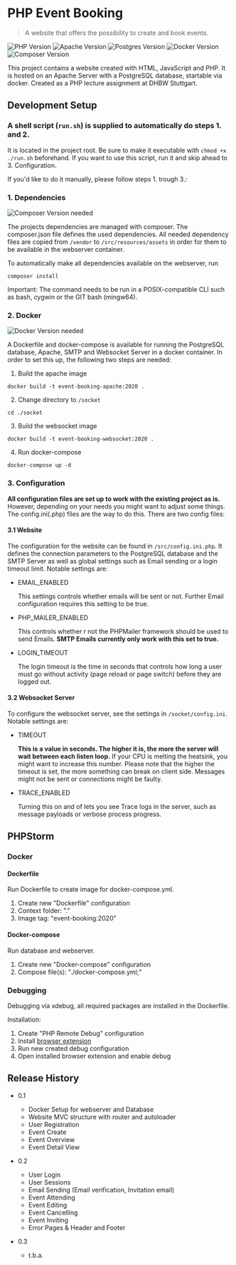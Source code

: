 # PHP Event Booking
> A website that offers the possibility to create and book events.

![PHP Version][php-image]
![Apache Version][apache-image]
![Postgres Version][postgres-image]
![Docker Version][docker-image]
![Composer Version][composer-image]

This project contains a website created with HTML, JavaScript and PHP. It is hosted on an Apache Server with a
PostgreSQL database, startable via docker. Created as a PHP lecture assignment at DHBW Stuttgart.

## Development Setup

### A shell script (`run.sh`) is supplied to automatically do steps 1. and 2.
It is located in the project root. Be sure to make it executable with `chmod +x ./run.sh` beforehand. If you want to use this script, run it and skip ahead to 3. Configuration.

If you'd like to do it manually, please follow steps 1. trough 3.:

### 1. Dependencies

![Composer Version][composer-image] needed

The projects dependencies are managed with composer. The composer.json file defines the used dependencies.
All needed dependency files are copied from `/vendor` to
`/src/resources/assets` in order for them to be available in the webserver container.

To automatically make all dependencies available on the webserver, run

```
composer install
```

Important: The command needs to be run in a POSIX-compatible CLI such as bash, cygwin or the GIT bash (mingw64).


### 2. Docker

![Docker Version][docker-image] needed

A Dockerfile and docker-compose is available for running the PostgreSQL database, Apache, SMTP and Websocket Server
in a docker container. In order to set this up, the following two steps are needed:
1. Build the apache image
```
docker build -t event-booking-apache:2020 .
```

2. Change directory to `/socket`
```
cd ./socket
```

3. Build the websocket image
```
docker build -t event-booking-websocket:2020 .
```

4. Run docker-compose
```
docker-compose up -d
```

### 3. Configuration

**All configuration files are set up to work with the existing project as is.** However, depending on your needs you
might want to adjust some things. The config.ini(.php) files are the way to do this. There are two config files:

#### 3.1 Website

The configuration for the website can be found in `/src/config.ini.php`. It defines the connection parameters to the
PostgreSQL database and the SMTP Server as well as global settings such as Email sending or a login timeout limit.
Notable settings are:
  * EMAIL_ENABLED

    This settings controls whether emails will be sent or not. Further Email configuration requires this setting to be true.

  * PHP_MAILER_ENABLED

    This controls whether r not the PHPMailer framework should be used to send Emails. **SMTP Emails currently only work with this set to true.**

  * LOGIN_TIMEOUT

    The login timeout is the time in seconds that controls how long a user must go without activity (page reload or page switch) before they are logged out.


#### 3.2 Websocket Server

To configure the websocket server, see the settings in `/socket/config.ini`.
Notable settings are:
  * TIMEOUT

    **This is a value in seconds. The higher it is, the more the server will wait between each listen loop.**
    If your CPU is melting the heatsink, you might want to increase this number. Please note that the higher the timeout
    is set, the more something can break on client side. Messages might not be sent or connections might be faulty.
  * TRACE_ENABLED
  
    Turning this on and of lets you see Trace logs in the server, such as message payloads or verbose
    process progress.

## PHPStorm

### Docker

#### Dockerfile

Run Dockerfile to create image for docker-compose.yml.

1. Create new "Dockerfile" configuration
2. Context folder: "."
3. Image tag: "event-booking:2020"

#### Docker-compose

Run database and webserver.

1. Create new "Docker-compose" configuration
2. Compose file(s): "./docker-compose.yml;"

### Debugging

Debugging via xdebug, all required packages are installed in the Dockerfile.

Installation:
1. Create "PHP Remote Debug" configuration
2. Install [browser extension](https://www.jetbrains.com/help/phpstorm/2019.3/browser-debugging-extensions.html?utm_campaign=PS&utm_content=2019.3&utm_medium=link&utm_source=product)
3. Run new created debug configuration
4. Open installed browser extension and enable debug

## Release History

* 0.1
    * Docker Setup for webserver and Database
    * Website MVC structure with router and autoloader
    * User Registration
    * Event Create
    * Event Overview
    * Event Detail View

* 0.2
    * User Login
    * User Sessions
    * Email Sending (Email verification, Invitation email)
    * Event Attending
    * Event Editing
    * Event Cancelling
    * Event Inviting
    * Error Pages & Header and Footer
* 0.3
    * t.b.a.

<!-- Markdown link & img dfn's -->
[php-image]: https://img.shields.io/badge/php-v7.4.3-brightgreen?style=flat-square&logo=php
[composer-image]: https://img.shields.io/badge/composer-v1.9.3-brightgreen?style=flat-square&logo=composer
[bootstrap-image]: https://img.shields.io/badge/bootstrap-v4.3.1-brightgreen?style=flat-square&logo=bootstrap
[postgres-image]: https://img.shields.io/badge/postgres-v12.2-brightgreen?style=flat-square&logo=postgresql
[docker-image]: https://img.shields.io/badge/docker-v19.03.6+-brightgreen?style=flat-square&logo=docker
[apache-image]: https://img.shields.io/badge/apache-v2.4.41+-brightgreen?style=flat-square&logo=apache
